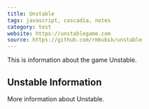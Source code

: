 ```yaml
---
title: Unstable
tags: javascript, cascadia, notes
category: test
website: https://unstablegame.com
source: https://github.com/rmkubik/unstable
---
```


This is information about the game Unstable.

## Unstable Information

More information about Unstable.
